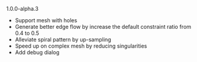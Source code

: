 1.0.0-alpha.3
- Support mesh with holes  
- Generate better edge flow by increase the default constraint ratio from 0.4 to 0.5  
- Alleviate spiral pattern by up-sampling  
- Speed up on complex mesh by reducing singularities   
- Add debug dialog  
